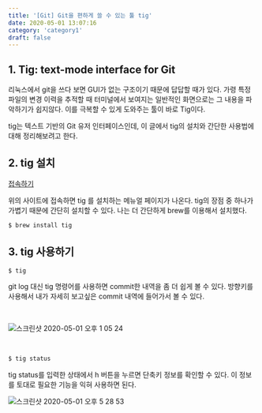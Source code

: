 ```yaml
---
title: '[Git] Git을 편하게 쓸 수 있는 툴 tig'
date: 2020-05-01 13:07:16
category: 'category1'
draft: false
---
```


## 1. Tig: text-mode interface for Git

리눅스에서 git을 쓰다 보면 GUI가 없는 구조이기 때문에 답답할 때가 있다. 가령 특정 파일의 변경 이력을 추적할 때 터미널에서 보여지는 일반적인 화면으로는 그 내용을 파악하기가 쉽지않다.
이를 극복할 수 있게 도와주는 툴이 바로 Tig이다.

tig는 텍스트 기반의 Git 유저 인터페이스인데, 이 글에서 tig의 설치와 간단한 사용법에 대해 정리해보려고 한다.

## 2. tig 설치

[접속하기](https://jonas.github.io/tig/)

위의 사이트에 접속하면 tig 를 설치하는 메뉴얼 페이지가 나온다. tig의 장점 중 하나가 가볍기 때문에 간단히 설치할 수 있다. 나는 더 간단하게 brew를 이용해서 설치했다.

```sh
$ brew install tig
```

## 3. tig 사용하기

```sh
$ tig
```

git log 대신 tig 명령어를 사용하면 commit한 내역을 좀 더 쉽게 볼 수 있다.
방향키를 사용해서 내가 자세히 보고싶은 commit 내역에 들어가서 볼 수 있다.

<br>

![스크린샷 2020-05-01 오후 1 05 24](https://user-images.githubusercontent.com/60246689/80792708-1fba8f80-8bd0-11ea-9997-271ad66cbfb1.png)

<br>

```sh
$ tig status
```

tig status를 입력한 상태에서 h 버튼을 누르면 단축키 정보를 확인할 수 있다. 이 정보를 토대로 필요한 기능을 익혀 사용하면 된다.

![스크린샷 2020-05-01 오후 5 28 53](https://user-images.githubusercontent.com/60246689/80793144-462cfa80-8bd1-11ea-8e0b-3d944a1541b5.png)
